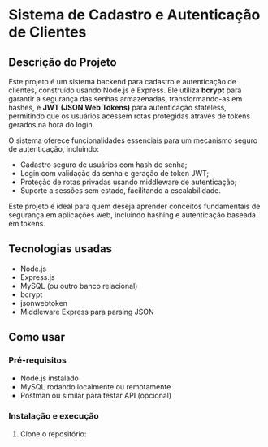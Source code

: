 # Sistema de Cadastro e Autenticação de Clientes

## Descrição do Projeto
Este projeto é um sistema backend para cadastro e autenticação de clientes, construído usando Node.js e Express. Ele utiliza **bcrypt** para garantir a segurança das senhas armazenadas, transformando-as em hashes, e **JWT (JSON Web Tokens)** para autenticação stateless, permitindo que os usuários acessem rotas protegidas através de tokens gerados na hora do login.

O sistema oferece funcionalidades essenciais para um mecanismo seguro de autenticação, incluindo:
- Cadastro seguro de usuários com hash de senha;
- Login com validação da senha e geração de token JWT;
- Proteção de rotas privadas usando middleware de autenticação;
- Suporte a sessões sem estado, facilitando a escalabilidade.

Este projeto é ideal para quem deseja aprender conceitos fundamentais de segurança em aplicações web, incluindo hashing e autenticação baseada em tokens.

## Tecnologias usadas
- Node.js 
- Express.js
- MySQL (ou outro banco relacional)
- bcrypt
- jsonwebtoken
- Middleware Express para parsing JSON

## Como usar

### Pré-requisitos
- Node.js instalado
- MySQL rodando localmente ou remotamente
- Postman ou similar para testar API (opcional)

### Instalação e execução
1. Clone o repositório:
